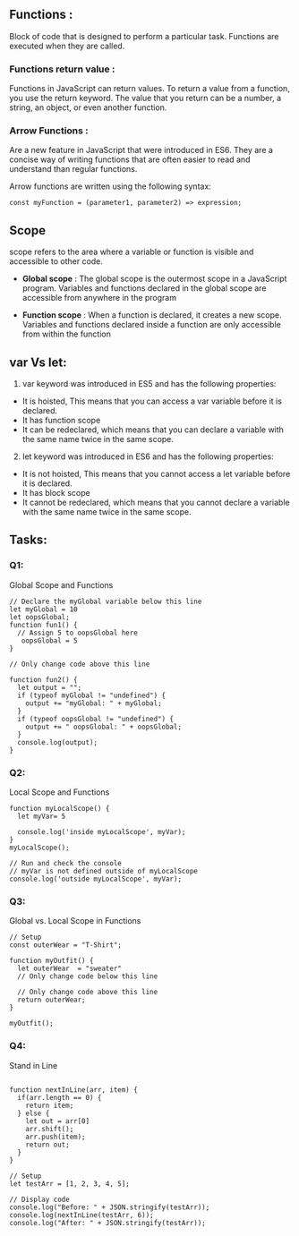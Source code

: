 
## Functions  :
Block of code that is designed to perform a particular task. Functions are executed when they are called.

### Functions return value : 
Functions in JavaScript can return values. To return a value from a function, you use the return keyword. The value that you return can be a number, a string, an object, or even another function.

### Arrow Functions : 

Are a new feature in JavaScript that were introduced in ES6. They are a concise way of writing functions that are often easier to read and understand than regular functions.

Arrow functions are written using the following syntax:
```
const myFunction = (parameter1, parameter2) => expression;

```

## Scope 
scope refers to the area where a variable or function is visible and accessible to other code.

- **Global scope** : The global scope is the outermost scope in a JavaScript program. Variables and functions declared in the global scope are accessible from anywhere in the program

- **Function scope** : When a function is declared, it creates a new scope. Variables and functions declared inside a function are only accessible from within the function

## var Vs let:
1. var keyword was introduced in ES5 and has the following properties:

- It is hoisted, This means that you can access a var variable before it is declared.
- It has function scope
- It can be redeclared, which means that you can declare a variable with the same name twice in the same scope.

2. let keyword was introduced in ES6 and has the following properties:

- It is not hoisted, This means that you cannot access a let variable before it is declared.
- It has block scope
- It cannot be redeclared, which means that you cannot declare a variable with the same name twice in the same scope.

## Tasks:

### Q1:
Global Scope and Functions

```
// Declare the myGlobal variable below this line
let myGlobal = 10
let oopsGlobal;
function fun1() {
  // Assign 5 to oopsGlobal here
   oopsGlobal = 5
}

// Only change code above this line

function fun2() {
  let output = "";
  if (typeof myGlobal != "undefined") {
    output += "myGlobal: " + myGlobal;
  }
  if (typeof oopsGlobal != "undefined") {
    output += " oopsGlobal: " + oopsGlobal;
  }
  console.log(output);
}
```

### Q2:
Local Scope and Functions
```
function myLocalScope() {
  let myVar= 5

  console.log('inside myLocalScope', myVar);
}
myLocalScope();

// Run and check the console
// myVar is not defined outside of myLocalScope
console.log('outside myLocalScope', myVar);
```

### Q3:
Global vs. Local Scope in Functions


```
// Setup
const outerWear = "T-Shirt";

function myOutfit() {
  let outerWear  = "sweater"
  // Only change code below this line

  // Only change code above this line
  return outerWear;
}

myOutfit();

```
### Q4:
Stand in Line
```

function nextInLine(arr, item) {
  if(arr.length == 0) {
    return item;
  } else {
    let out = arr[0]
    arr.shift();
    arr.push(item);
    return out;
  }
}

// Setup
let testArr = [1, 2, 3, 4, 5];

// Display code
console.log("Before: " + JSON.stringify(testArr));
console.log(nextInLine(testArr, 6));
console.log("After: " + JSON.stringify(testArr));
```
